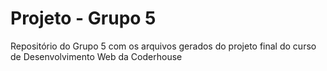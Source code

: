 # Projeto - Grupo 5
Repositório do Grupo 5 com os arquivos gerados do projeto final do curso de Desenvolvimento Web da Coderhouse
